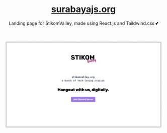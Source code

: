 <!-- markdownlint-disable MD033 MD041 -->

<div align="center">

# [surabayajs.org](https://stikom-valley.github.io)

Landing page for StikomValley, made using React.js and Taildwind.css 💕

<br />

![preview](./preview.png)

<br />

</div>